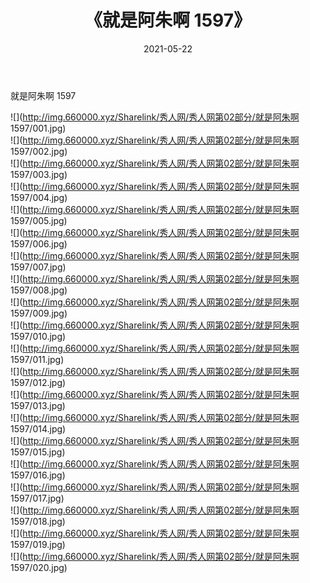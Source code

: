 ﻿---
layout: post
title:  《就是阿朱啊 1597》
date:   2021-05-22
img: http://img.660000.xyz/Sharelink/秀人网/秀人网第02部分/就是阿朱啊 1597/000.jpg
categories: [美女, 清纯, 唯美]
---

就是阿朱啊 1597

  ![](http://img.660000.xyz/Sharelink/秀人网/秀人网第02部分/就是阿朱啊 1597/001.jpg) <br> ![](http://img.660000.xyz/Sharelink/秀人网/秀人网第02部分/就是阿朱啊 1597/002.jpg) <br> ![](http://img.660000.xyz/Sharelink/秀人网/秀人网第02部分/就是阿朱啊 1597/003.jpg) <br> ![](http://img.660000.xyz/Sharelink/秀人网/秀人网第02部分/就是阿朱啊 1597/004.jpg) <br> ![](http://img.660000.xyz/Sharelink/秀人网/秀人网第02部分/就是阿朱啊 1597/005.jpg) <br> ![](http://img.660000.xyz/Sharelink/秀人网/秀人网第02部分/就是阿朱啊 1597/006.jpg) <br> ![](http://img.660000.xyz/Sharelink/秀人网/秀人网第02部分/就是阿朱啊 1597/007.jpg) <br> ![](http://img.660000.xyz/Sharelink/秀人网/秀人网第02部分/就是阿朱啊 1597/008.jpg) <br> ![](http://img.660000.xyz/Sharelink/秀人网/秀人网第02部分/就是阿朱啊 1597/009.jpg) <br> ![](http://img.660000.xyz/Sharelink/秀人网/秀人网第02部分/就是阿朱啊 1597/010.jpg) <br> ![](http://img.660000.xyz/Sharelink/秀人网/秀人网第02部分/就是阿朱啊 1597/011.jpg) <br> ![](http://img.660000.xyz/Sharelink/秀人网/秀人网第02部分/就是阿朱啊 1597/012.jpg) <br> ![](http://img.660000.xyz/Sharelink/秀人网/秀人网第02部分/就是阿朱啊 1597/013.jpg) <br> ![](http://img.660000.xyz/Sharelink/秀人网/秀人网第02部分/就是阿朱啊 1597/014.jpg) <br> ![](http://img.660000.xyz/Sharelink/秀人网/秀人网第02部分/就是阿朱啊 1597/015.jpg) <br> ![](http://img.660000.xyz/Sharelink/秀人网/秀人网第02部分/就是阿朱啊 1597/016.jpg) <br> ![](http://img.660000.xyz/Sharelink/秀人网/秀人网第02部分/就是阿朱啊 1597/017.jpg) <br> ![](http://img.660000.xyz/Sharelink/秀人网/秀人网第02部分/就是阿朱啊 1597/018.jpg) <br> ![](http://img.660000.xyz/Sharelink/秀人网/秀人网第02部分/就是阿朱啊 1597/019.jpg) <br> ![](http://img.660000.xyz/Sharelink/秀人网/秀人网第02部分/就是阿朱啊 1597/020.jpg) <br>